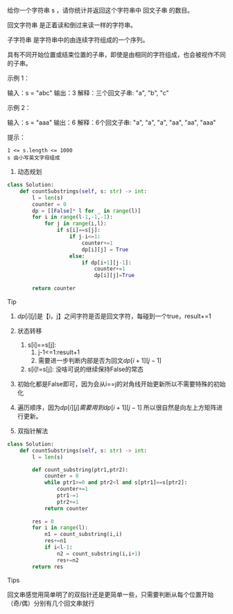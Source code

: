 给你一个字符串 s ，请你统计并返回这个字符串中 回文子串 的数目。

回文字符串 是正着读和倒过来读一样的字符串。

子字符串 是字符串中的由连续字符组成的一个序列。

具有不同开始位置或结束位置的子串，即使是由相同的字符组成，也会被视作不同的子串。

 

示例 1：

输入：s = "abc"
输出：3
解释：三个回文子串: "a", "b", "c"

示例 2：

输入：s = "aaa"
输出：6
解释：6个回文子串: "a", "a", "a", "aa", "aa", "aaa"

 

提示：

    1 <= s.length <= 1000
    s 由小写英文字母组成



1. 动态规划

```python
class Solution:
    def countSubstrings(self, s: str) -> int:
        l = len(s)
        counter = 0 
        dp = [[False]* l for _ in range(l)]
        for i in range(l-1,-1,-1):
            for j in range(i,l):
                if s[i]==s[j]:
                    if j-i<=1:
                        counter+=1
                        dp[i][j] = True
                    else:
                        if dp[i+1][j-1]:
                            counter+=1 
                            dp[i][j]=True
        
        return counter 
```



Tip

1. $dp[i][j]$是【i，j】之间字符是否是回文字符，每碰到一个true，result+=1
2. 状态转移
   1. s[i]==s[j]: 
      1. j-1<=1:result+1
      2. 需要进一步判断内部是否为回文$dp[i+1][j-1]$
   2. s[i]!=s[j]: 没啥可说的继续保持False的常态

3. 初始化都是False即可，因为会从i==j的对角线开始更新所以不需要特殊的初始化
4. 遍历顺序，因为$dp[i][j]$$需要用到$$dp[i+1][j-1]$ 所以很自然是向左上方矩阵进行更新。



2. 双指针解法

```python
class Solution:
    def countSubstrings(self, s: str) -> int:
        l = len(s)

        def count_substring(ptr1,ptr2):
            counter = 0 
            while ptr1>=0 and ptr2<l and s[ptr1]==s[ptr2]:
                counter+=1
                ptr1-=1
                ptr2+=1
            return counter 
        
        res = 0 
        for i in range(l):
            n1 = count_substring(i,i)
            res+=n1
            if i<l-1:
                n2 = count_substring(i,i+1)
                res+=n2
        return res 
```



Tips

回文串感觉用简单明了的双指针还是更简单一些，只需要判断从每个位置开始（奇/偶）分别有几个回文串就行